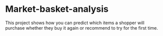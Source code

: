 # Market-basket-analysis
This project shows how you can predict which items a shopper will purchase whether they buy it again or recommend to try for the first time.
